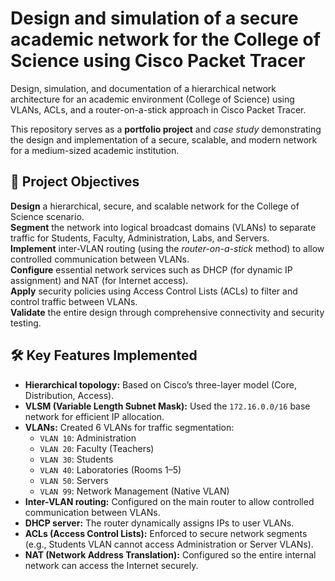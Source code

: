 # Design and simulation of a secure academic network for the College of Science using Cisco Packet Tracer

Design, simulation, and documentation of a hierarchical network architecture for an academic environment (College of Science) using VLANs, ACLs, and a router-on-a-stick approach in Cisco Packet Tracer.

This repository serves as a **portfolio project** and *case study* demonstrating the design and implementation of a secure, scalable, and modern network for a medium-sized academic institution.



## 🎯 Project Objectives

**Design** a hierarchical, secure, and scalable network for the College of Science scenario.  
**Segment** the network into logical broadcast domains (VLANs) to separate traffic for Students, Faculty, Administration, Labs, and Servers.  
**Implement** inter-VLAN routing (using the *router-on-a-stick* method) to allow controlled communication between VLANs.  
**Configure** essential network services such as DHCP (for dynamic IP assignment) and NAT (for Internet access).  
**Apply** security policies using Access Control Lists (ACLs) to filter and control traffic between VLANs.  
**Validate** the entire design through comprehensive connectivity and security testing.
  


## 🛠️ Key Features Implemented

- **Hierarchical topology:** Based on Cisco’s three-layer model (Core, Distribution, Access).  
- **VLSM (Variable Length Subnet Mask):** Used the `172.16.0.0/16` base network for efficient IP allocation.  
- **VLANs:** Created 6 VLANs for traffic segmentation:  
  - `VLAN 10`: Administration  
  - `VLAN 20`: Faculty (Teachers)  
  - `VLAN 30`: Students  
  - `VLAN 40`: Laboratories (Rooms 1–5)  
  - `VLAN 50`: Servers  
  - `VLAN 99`: Network Management (Native VLAN)  
- **Inter-VLAN routing:** Configured on the main router to allow controlled communication between VLANs.  
- **DHCP server:** The router dynamically assigns IPs to user VLANs.  
- **ACLs (Access Control Lists):** Enforced to secure network segments (e.g., Students VLAN cannot access Administration or Server VLANs).  
- **NAT (Network Address Translation):** Configured so the entire internal network can access the Internet securely.


